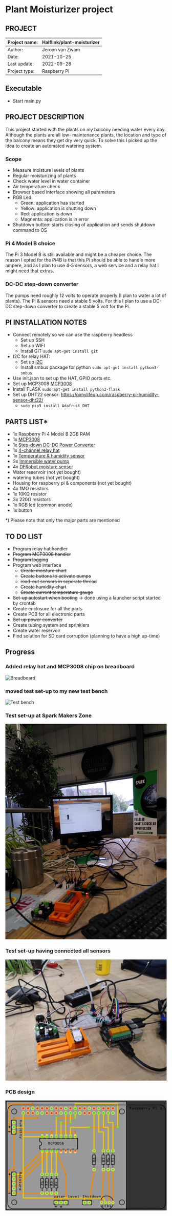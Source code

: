 # Plant Moisturizer project

## PROJECT
| Project name:    | Halflink/plant-moisturizer |
|------------------|----------------------------|
| Author:          | Jeroen van Zwam            |
| Date:            | 2021-10-25                 |  
| Last update: | 2022-09-28                 |
| Project type:    | Raspberry Pi               |

## Executable
* Start main.py 

## PROJECT DESCRIPTION
This project started with the plants on my balcony needing water every day.
Although the plants are all low- maintenance plants, the location and type of the balcony means they get dry very quick.
To solve this I picked up the idea to create an automated watering system.

### Scope
* Measure moisture levels of plants
* Regular moisturizing of plants
* Check water level in water container
* Air temperature check 
* Browser based interface showing all parameters
* RGB Led: 
  * Green: application has started
  * Yellow: application is shutting down
  * Red: application is down 
  * Magnenta: application is in error
* Shutdown button: starts closing of application and sends shutdown command to OS

### Pi 4 Model B choice
The Pi 3 Model B is still available and might be a cheaper choice. The reason I opted for the Pi4B is that this Pi 
should be able to handle more ampere, and as I plan to use 4-5 sensors, a web service and a relay hat I might need 
that extras.

### DC-DC step-down converter
The pumps need roughly 12 volts to operate properly (I plan to water a lot of plants). The Pi & sensors need a stable 5 volts. 
For this I plan to use a DC-DC step-down converter to create a stable 5 volt for the Pi. 
 
## PI INSTALLATION NOTES
* Connect remotely so we can use the raspberry headless
  * Set up SSH 
  * Set up WIFI
  * Install GIT `sudo apt-get install git`
* I2C for relay HAT:
  * Set up [I2C](https://wiki.52pi.com/index.php?title=DockerPi_4_Channel_Relay_SKU:_EP-0099)
  * Install smbus package for python `sudo apt-get install python3-smbus`
* Use init.json to set up the HAT, GPIO ports etc.
* Set up MCP3008 [MCP3008](https://learn.adafruit.com/raspberry-pi-analog-to-digital-converters/mcp3008)
* Install FLASK `sudo apt-get install python3-flask`
* Set up DHT22 sensor: https://pimylifeup.com/raspberry-pi-humidity-sensor-dht22/
  * `sudo pip3 install Adafruit_DHT`  

## PARTS LIST*
* 1x Raspberry Pi 4 Model B 2GB RAM
* 1x [MCP3008](https://elektronicavoorjou.nl/product/mcp3008/)
* 1x [Step-down DC-DC Power Converter](https://www.robotshop.com/eu/en/step-down-dc-dc-power-converter-25w.html)
* 1x [4-channel relay hat](https://www.robotshop.com/eu/en/4-channel-relay-hat-raspberry-pi-3b-3b2b.html)
* 1x [Temperature & humidity sensor](https://www.robotshop.com/eu/en/dht22-temperature-humidity-sensor.html)
* 3x [Immersible water pump](https://www.robotshop.com/eu/en/immersible-water-pump-water-tube.html)
* 4x [DFRobot moisture sensor](https://www.robotshop.com/eu/en/dfrobot-moisture-sensor.html)
* Water reservoir (not yet bought)
* watering tubes (not yet bought)
* Housing for raspberry pi & components (not yet bought)
* 4x 1M&#937; resistors
* 1x 10K&#937; resistor
* 3x 220&#937; resistors
* 1x RGB led (common anode)
* 1x button

*) Please note that only the major parts are mentioned

## TO DO LIST
* ~~Program relay hat handler~~ 
* ~~Program MCP3008 handler~~
* ~~Program logging~~
* Program web interface
  * ~~Create moisture chart~~
  * ~~Create buttons to activate pumps~~
  * ~~read-out sensors in seperate thread~~
  * ~~Create humidity chart~~
  * ~~Create current temperature gauge~~
* ~~Set-up autostart when booting~~ -> done using a launcher script started by crontab
* Create enclosure for all the parts
* Create PCB for all electronic parts
* ~~Set up power converter~~
* Create tubing system and sprinklers
* Create water reservoir
* Find solution for SD card corruption (planning to have a high up-time)

## Progress
### Added relay hat and MCP3008 chip on breadboard
![Breadboard](/docs/breadboard_MCP3008.jpg "Added MCP3008")
### moved test set-up to my new test bench
![Test bench](/docs/testbench.jpg "Moved to test box")
### Test set-up at Spark Makers Zone
![Spark](/docs/at_spark1.jpg "At Spark Makers Zone")
### Test set-up having connected all sensors
![Test bench](/docs/testbench2.jpg "Sensors are complete")
### PCB design
![PCB](/docs/pcb.png "PCB design")